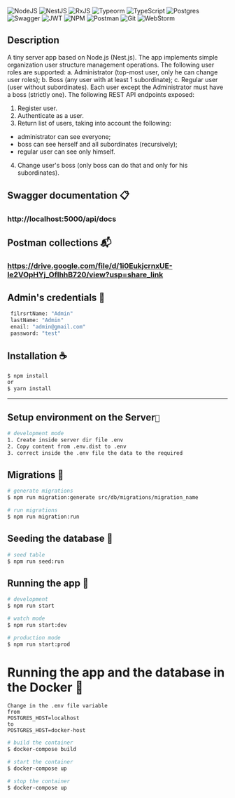 ![NodeJS](https://img.shields.io/badge/node.js-6DA55F?style=for-the-badge&logo=node.js&logoColor=white)
![NestJS](https://img.shields.io/badge/nestjs-%23E0234E.svg?style=for-the-badge&logo=nestjs&logoColor=white)
![RxJS](https://img.shields.io/badge/rxjs-%23B7178C.svg?style=for-the-badge&logo=reactivex&logoColor=white)
![Typeorm](https://img.shields.io/badge/{_Typeorm_}-%21E0234E.svg?style=for-the-badge&logo=typeorm&logoColor=white)
![TypeScript](https://img.shields.io/badge/typescript-%23007ACC.svg?style=for-the-badge&logo=typescript&logoColor=white)
![Postgres](https://img.shields.io/badge/postgres-%23316192.svg?style=for-the-badge&logo=postgresql&logoColor=white)
![Swagger](https://img.shields.io/badge/-Swagger-%23Clojure?style=for-the-badge&logo=swagger&logoColor=white)
![JWT](https://img.shields.io/badge/JWT-black?style=for-the-badge&logo=JSON%20web%20tokens)
![NPM](https://img.shields.io/badge/NPM-%23000000.svg?style=for-the-badge&logo=npm&logoColor=white)
![Postman](https://img.shields.io/badge/Postman-FF6C37?style=for-the-badge&logo=postman&logoColor=white)
![Git](https://img.shields.io/badge/git-%23F05033.svg?style=for-the-badge&logo=git&logoColor=white)
![WebStorm](https://img.shields.io/badge/webstorm-143?style=for-the-badge&logo=webstorm&logoColor=white&color=black)

## Description

A tiny server app based on Node.js (Nest.js).
The app implements simple organization user structure management operations.
The following user roles are supported:
a. Administrator (top-most user, only he can change user roles);
b. Boss (any user with at least 1 subordinate);
c. Regular user (user without subordinates).
Each user except the Administrator must have a boss (strictly one).
The following REST API endpoints exposed:
1. Register user.
2. Authenticate as a user.
3. Return list of users, taking into account the following:
- administrator can see everyone;
- boss can see herself and all subordinates (recursively);
- regular user can see only himself.
4. Change user's boss (only boss can do that and only for his subordinates).

## Swagger documentation 📋
### http://localhost:5000/api/docs

## Postman collections 📬
### https://drive.google.com/file/d/1i0EukjcrnxUE-Ie2VOpHYj_OflhhB720/view?usp=share_link

## Admin's credentials 🔐
```bash
 filrsrtName: "Admin"
 lastName: "Admin"
 enail: "admin@gmail.com"
 password: "test"
```

## Installation ☕

```bash
$ npm install
or
$ yarn install
```
___

## Setup environment on the Server`🔧`
```bash
# development mode
1. Create inside server dir file .env
2. Copy content from .env.dist to .env
3. correct inside the .env file the data to the required

```

## Migrations 🔧

```bash
# generate migrations
$ npm run migration:generate src/db/migrations/migration_name

# run migrations
$ npm run migration:run
```

## Seeding the database 🌱

```bash
# seed table
$ npm run seed:run

```

## Running the app 🚀

```bash
# development
$ npm run start

# watch mode
$ npm run start:dev

# production mode
$ npm run start:prod
```

# Running the app and the database in the Docker 🐋

```
Change in the .env file variable 
from 
POSTGRES_HOST=localhost 
to 
POSTGRES_HOST=docker-host
```

```bash
# build the container
$ docker-compose build

# start the container
$ docker-compose up

# stop the container
$ docker-compose up
```


